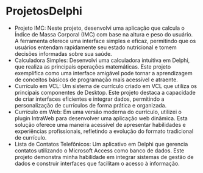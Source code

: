 # ProjetosDelphi
- Projeto IMC: Neste projeto, desenvolvi uma aplicação que calcula o Índice de Massa Corporal (IMC) com base na altura e peso do usuário. A ferramenta oferece uma interface simples e eficaz, permitindo que os usuários entendam rapidamente seu estado nutricional e tomem decisões informadas sobre sua saúde.
- Calculadora Simples: Desenvolvi uma calculadora intuitiva em Delphi, que realiza as principais operações matemáticas. Este projeto exemplifica como uma interface amigável pode tornar a aprendizagem de conceitos básicos de programação mais acessível e atraente.
- Currículo em VCL: Um sistema de currículo criado em VCL que utiliza os principais componentes de Desktop. Este projeto destaca a capacidade de criar interfaces eficientes e integrar dados, permitindo a personalização de currículos de forma prática e organizada.
- Currículo em Web: Em uma versão moderna do currículo, utilizei o plugin IntraWeb para desenvolver uma aplicação web dinâmica. Esta solução oferece uma maneira acessível de apresentar habilidades e experiências profissionais, refletindo a evolução do formato tradicional de currículo.
- Lista de Contatos Telefônicos: Um aplicativo em Delphi que gerencia contatos utilizando o Microsoft Access como banco de dados. Este projeto demonstra minha habilidade em integrar sistemas de gestão de dados e construir interfaces que facilitam o acesso à informação.
